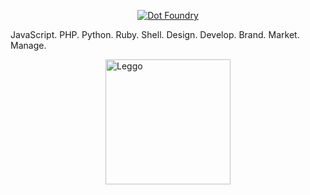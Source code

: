 <a href="https://dotfoundry.co" target="_blank" style="width: 100%; display: flex; justify-content: center;">![Dot Foundry](https://dotfoundry.co/wp-content/themes/dotfoundry/assets/images/full-logomark-red.svg)</a>

JavaScript. PHP. Python. Ruby. Shell. 
Design. Develop. Brand. Market. Manage.

<div style="display: flex; justify-content: center; width: 100%;"><img style="width: 200px;" alt="Leggo" src="https://dotfoundry.co/wp-content/uploads/2023/11/turtle_rocket.gif"></div>

<!-- ## README, from Benji

I mean, only if you want to.

I'm not forcing it.

It's not really my place to use the imperative here.

Who demands that someone read, in this day and age?

I'm not your English teacher... anymore.
-->

<!--
**benjithaimmortal/benjithaimmortal** is a ✨ _special_ ✨ repository because its `README.md` (this file) appears on your GitHub profile.

Here are some ideas to get you started:

- 🔭 I’m currently working on ...
- 🌱 I’m currently learning ...
- 👯 I’m looking to collaborate on ...
- 🤔 I’m looking for help with ...
- 💬 Ask me about ...
- 📫 How to reach me: ...
- 😄 Pronouns: ...
- ⚡ Fun fact: ...
-->
